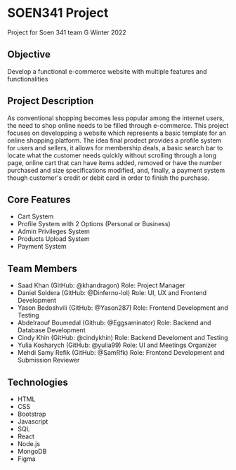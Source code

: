 # SOEN341 Project

Project for Soen 341 team G Winter 2022

## Objective

Develop a functional e-commerce website with multiple features and functionalities   

## Project Description

As conventional shopping becomes less popular among the internet users, the need to shop online needs to be filled through e-commerce. This project focuses on developping a website which represents a basic template for an online shopping platform. The idea final prodect provides a profile system for users and sellers, it allows for membership deals, a basic search bar to locate what the customer needs quickly without scrolling through a long page, online cart that can have items added, removed or have the number purchased and size specifications modified, and, finally, a payment system though customer's credit or debit card in order to finish the purchase.

## Core Features

* Cart System
* Profile System with 2 Options (Personal or Business)
* Admin Privileges System
* Products Upload System
* Payment System

## Team Members

* Saad Khan (GitHub: @khandragon) Role: Project Manager
* Daniel Soldera (GitHub: @Dinferno-lol) Role: UI, UX and Frontend Development
* Yason Bedoshvili (GitHub: @Yason287) Role: Frontend Development and Testing
* Abdelraouf Boumedal (Github: @Eggsaminator) Role: Backend and Database Development
* Cindy Khin (GitHub: @cindykhin) Role: Backend Develoment and Testing 
* Yulia Kosharych (GitHub: @yulia99) Role: UI and Meetings Organizer
* Mehdi Samy Refik (GitHub: @SamRfk) Role: Frontend Development and Submission Reviewer

## Technologies

* HTML
* CSS
* Bootstrap
* Javascript
* SQL
* React
* Node.js
* MongoDB
* Figma
